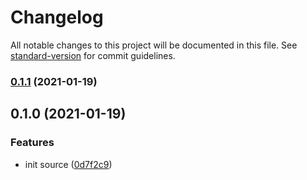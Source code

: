 # Changelog

All notable changes to this project will be documented in this file. See [standard-version](https://github.com/conventional-changelog/standard-version) for commit guidelines.

### [0.1.1](https://github.com/boringcodes/eslint-config-typescript-react/compare/v0.1.0...v0.1.1) (2021-01-19)

## 0.1.0 (2021-01-19)


### Features

* init source ([0d7f2c9](https://github.com/boringcodes/eslint-config-typescript-react/commit/0d7f2c9b96b1442af06ec60bc87d28bc25719d34))

